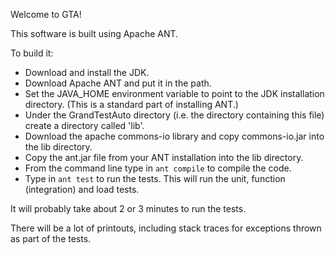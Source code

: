Welcome to GTA!

This software is built using Apache ANT.

To build it:
- Download and install the JDK.
- Download Apache ANT and put it in the path.
- Set the JAVA_HOME environment variable to point to the JDK installation directory. (This is a standard part of installing ANT.)
- Under the GrandTestAuto directory (i.e. the directory containing this file) create a directory called 'lib'.
- Download the apache commons-io library and copy commons-io.jar into the lib directory.
- Copy the ant.jar file from your ANT installation into the lib directory.
- From the command line type in `ant compile` to compile the code.
- Type in `ant test` to run the tests. This will run the unit, function (integration) and load tests.

It will probably take about 2 or 3 minutes to run the tests.

There will be a lot of printouts, including stack traces for exceptions thrown as part of the tests.

